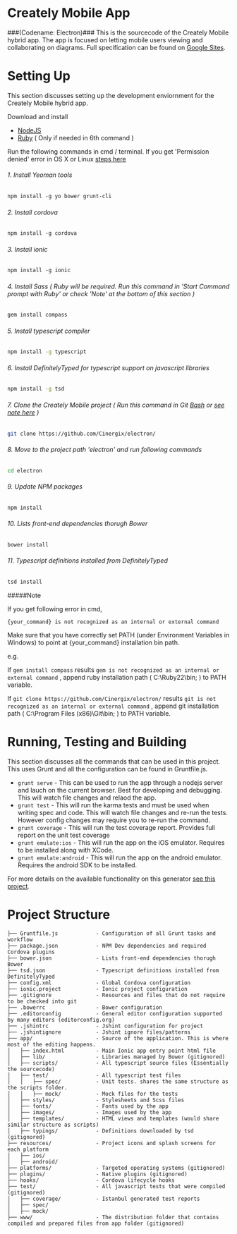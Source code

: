 Creately Mobile App
================
###(Codename: Electron)###
This is the sourcecode of the Creately Mobile hybrid app. The app is focused on letting mobile users viewing and collaborating on diagrams. Full specification can be found on [Google Sites](https://sites.google.com/a/cinergix.com/creately-player-viewer-and-mobile/functional-sepcifications/2-5-creately-mobile).

# Setting Up #
This section discusses setting up the development enviornment for the Creately Mobile hybrid app. 

Download and install

* [NodeJS](https://nodejs.org/en/download/)
* [Ruby](http://rubyinstaller.org/downloads/) ( Only if needed in 6th command  )

Run the following commands in cmd / terminal. If you get 'Permission denied' error in OS X or Linux [ steps  here](https://github.com/sindresorhus/guides/blob/master/npm-global-without-sudo.md)  

###### 1. Install Yeoman tools
 ```sh
 npm install -g yo bower grunt-cli
 ```
###### 2.  Install cordova
```sh
npm install -g cordova
```
###### 3. Install ionic
```sh
npm install -g ionic
```
###### 4. Install Sass ( Ruby will be required. Run this command in 'Start Command prompt with Ruby' or check 'Note' at the bottom of this section )
```sh
gem install compass
```
###### 5. Install typescript compiler
```sh
npm install -g typescript
```
###### 6. Install DefinitelyTyped for typescript support on javascript libraries
```sh
npm install -g tsd
```
###### 7. Clone the Creately Mobile project ( Run this command in Git [Bash](#####Note) or [see note here](./README.md#user-content-note) )
```sh
git clone https://github.com/Cinergix/electron/ 
```
###### 8. Move to the project path 'electron' and run following commands
```sh
cd electron
```
###### 9. Update NPM packages
```sh
npm install
```
###### 10. Lists front-end dependencies thorugh Bower
```sh
bower install
```
###### 11. Typescript definitions installed from DefinitelyTyped
```sh
tsd install
```

#####Note

If you get following error in cmd,

`{your_command} is not recognized as an internal or external command`

Make sure that you have correctly set PATH (under Environment Variables in Windows) to point at {your_command} installation bin path.

e.g.

If `gem install compass` results `gem is not recognized as an internal or external command`
, append ruby installation path ( C:\Ruby22\bin; ) to PATH variable.

If `git clone https://github.com/Cinergix/electron/` results `git is not recognized as an internal or external command`
, append git installation path ( C:\Program Files (x86)\Git\bin; ) to PATH variable.


# Running, Testing and Building #
This section discusses all the commands that can be used in this project. This uses Grunt and all the configuration can be found in Gruntfile.js.

* `grunt serve` - This can be used to run the app through a nodejs server and lauch on the current browser. Best for developing and debugging. This will watch file changes and relaod the app.
* `grunt test` - This will run the karma tests and must be used when writing spec and code. This will watch file changes and re-run the tests. However config changes may require you to re-run the command.
* `grunt coverage` - This will run the test coverage report. Provides full report on the unit test coverage
* `grunt emulate:ios` - This will run the app on the iOS emulator. Requires to be installed along with XCode.
* `grunt emulate:android` - This will run the app on the android emulator. Requires the android SDK to be installed. 

For more details on the available functionality on this generator [see this project](https://github.com/diegonetto/generator-ionic/blob/master/README.md).

# Project Structure #

    ├── Gruntfile.js            - Configuration of all Grunt tasks and workflow
    ├── package.json            - NPM Dev dependencies and required Cordova plugins
    ├── bower.json              - Lists front-end dependencies thorugh Bower
    ├── tsd.json                - Typescript definitions installed from DefinitelyTyped 
    ├── config.xml              - Global Cordova configuration
    ├── ionic.project           - Ionic project configuration
    ├── .gitignore              - Resources and files that do not require to be checked into git
    ├── .bowerrc                - Bower configuration
    ├── .editorconfig           - General editor configuration supported by many editors (editorconfig.org)
    ├── .jshintrc               - Jshint configuration for project
    ├── .jshintignore           - Jshint ignore files/patterns
    ├── app/                    - Source of the application. This is where most of the editing happens.
    │   ├── index.html          - Main Ionic app entry point html file
    │   ├── lib/                - Libraries managed by Bower (gitignored)
    │   ├── scripts/            - All typescript source files (Essentially the sourcecode)
    │   ├── test/               - All typescript test files
    │   │   ├── spec/           - Unit tests. shares the same structure as the scripts folder.
    │   │   ├── mock/           - Mock files for the tests
    │   ├── styles/             - Stylesheets and Scss files
    │   ├── fonts/              - Fonts used by the app
    │   ├── images/             - Images used by the app
    │   ├── templates/          - HTML views and templates (would share similar structure as scripts)
    │   ├── typings/            - Definitions downloaded by tsd (gitignored)
    ├── resources/              - Project icons and splash screens for each platform
    │   ├── ios/
    │   ├── android/
    ├── platforms/              - Targeted operating systems (gitignored)
    ├── plugins/                - Native plugins (gitignored)
    ├── hooks/                  - Cordova lifecycle hooks
    ├── test/                   - All javascript tests that were compiled (gitignored)
    │   ├── coverage/           - Istanbul generated test reports
    │   ├── spec/
    │   ├── mock/
    ├── www/                    - The distribution folder that contains compiled and prepared files from app folder (gitignored)
